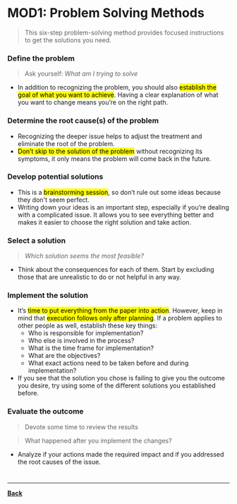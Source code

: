 # MOD1: Problem Solving Methods
> This six-step problem-solving method provides focused instructions to get the solutions you need.

### Define the problem
> Ask yourself: *What am I trying to solve*

- In addition to recognizing the problem, you should also <mark class="hltr-blue">establish the goal of what you want to achieve</mark>. Having a clear explanation of what you want to change means you’re on the right path.
### Determine the root cause(s) of the problem
- Recognizing the deeper issue helps to adjust the treatment and eliminate the root of the problem.
- <mark class="hltr-red">Don’t skip to the solution of the problem</mark> without recognizing its symptoms, it only means the problem will come back in the future.
### Develop potential solutions
- This is a <mark class="hltr-blue">brainstorming session</mark>, so don’t rule out some ideas because they don't seem perfect.
- Writing down your ideas is an important step, especially if you’re dealing with a complicated issue. It allows you to see everything better and makes it easier to choose the right solution and take action.
### Select a solution
> *Which solution seems the most feasible?*

- Think about the consequences for each of them. Start by excluding those that are unrealistic to do or not helpful in any way.
### Implement the solution
- It’s <mark class="hltr-blue">time to put everything from the paper into action</mark>. However, keep in mind that <mark class="hltr-blue">execution follows only after planning</mark>. If a problem applies to other people as well, establish these key things:
	- Who is responsible for implementation?
	- Who else is involved in the process?
	- What is the time frame for implementation?
	- What are the objectives?
	- What exact actions need to be taken before and during implementation?
- If you see that the solution you chose is failing to give you the outcome you desire, try using some of the different solutions you established before.
### Evaluate the outcome
> Devote some time to review the results

> What happened after you implement the changes?

- Analyze if your actions made the required impact and if you addressed the root causes of the issue.

# 
---
**[Back](COMPROG11LEC.md)**